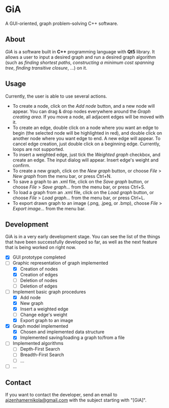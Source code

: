 # GiA
A GUI-oriented, graph problem-solving C++ software.

## About
*GiA* is a software built in **C++** programming language with **Qt5** library. It allows a user to input a desired graph and run a desired graph algorithm (such as *finding shortest paths*, *constructing a minimum cost spanning tree*, *finding transitive closure*, ...) on it.

## Usage

Currently, the user is able to use several actions.
- To create a node, click on the *Add node* button, and a new node will appear. You can drag & drop nodes everywhere around the *Graph creating area*. If you move a node, all adjacent edges will be moved with it.
- To create an edge, double click on a node where you want an edge to begin (the selected node will be highlighted in red), and double click on another node where you want edge to end. A new edge will appear. To cancel edge creation, just double click on a beginning edge. Currently, loops are not supported.
- To insert a weighted edge, just tick the *Weighted graph* checkbox, and create an edge. The input dialog will appear. Insert edge's weight and confirm.
- To create a new graph, click on the *New graph* button, or choose *File* > *New graph* from the menu bar, or press Ctrl+N.
- To save a graph to an .xml file, click on the *Save graph* button, or choose *File* > *Save graph...* from the menu bar, or press Ctrl+S.
- To load a graph from an .xml file, click on the *Load graph* button, or choose *File* > *Load graph...* from the menu bar, or press Ctrl+L.
- To export drawn graph to an image (.png, .jpeg, or .bmp), choose *File* > *Export image...* from the menu bar.

## Development
GiA is in a very early development stage. You can see the list of the things that have been successfully developed so far, as well as the next feature that is being worked on right now.
- [x] GUI prototype completed
- [ ] Graphic representation of graph implemented
  - [x] Creation of nodes
  - [x] Creation of edges
  - [ ] Deletion of nodes
  - [ ] Deletion of edges
- [ ] Implement basic graph procedures
  - [x] Add node
  - [x] New graph
  - [x] Insert a weighted edge
  - [ ] Change edge's weight
  - [x] Export graph to an image
- [x] Graph model implemented
  - [x] Chosen and implemented data structure
  - [x] Implemented saving/loading a graph to/from a file
- [ ] Implemented algorithms
  - [ ] Depth-First Search
  - [ ] Breadth-First Search
  - [ ] ...
- [ ] ...

## Contact
If you want to contact the developer, send an email to [ajzenhamernikola@gmail.com](mailto:ajzenhamernikola@gmail.com) with the subject starting with "\[GiA\]".
